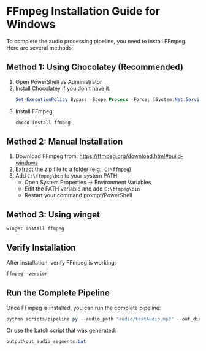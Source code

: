 # FFmpeg Installation Guide for Windows

To complete the audio processing pipeline, you need to install FFmpeg. Here are several methods:

## Method 1: Using Chocolatey (Recommended)
1. Open PowerShell as Administrator
2. Install Chocolatey if you don't have it:
   ```powershell
   Set-ExecutionPolicy Bypass -Scope Process -Force; [System.Net.ServicePointManager]::SecurityProtocol = [System.Net.ServicePointManager]::SecurityProtocol -bor 3072; iex ((New-Object System.Net.WebClient).DownloadString('https://community.chocolatey.org/install.ps1'))
   ```
3. Install FFmpeg:
   ```powershell
   choco install ffmpeg
   ```

## Method 2: Manual Installation
1. Download FFmpeg from: https://ffmpeg.org/download.html#build-windows
2. Extract the zip file to a folder (e.g., `C:\ffmpeg`)
3. Add `C:\ffmpeg\bin` to your system PATH:
   - Open System Properties → Environment Variables
   - Edit the PATH variable and add `C:\ffmpeg\bin`
   - Restart your command prompt/PowerShell

## Method 3: Using winget
```powershell
winget install ffmpeg
```

## Verify Installation
After installation, verify FFmpeg is working:
```powershell
ffmpeg -version
```

## Run the Complete Pipeline
Once FFmpeg is installed, you can run the complete pipeline:

```powershell
python scripts/pipeline.py --audio_path "audio/testAudio.mp3" --out_dir "output" --language "ja" --model_size "small" --device "cpu" --compute_type "int8" --gap_threshold 0.8 --export_srt
```

Or use the batch script that was generated:
```powershell
output\cut_audio_segments.bat
```
